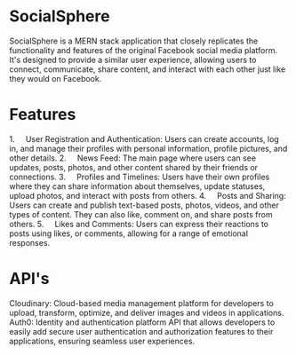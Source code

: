 # SocialSphere
SocialSphere is a MERN stack application that closely replicates the functionality and features of the original Facebook social media platform. It's designed to provide a similar user experience, allowing users to connect, communicate, share content, and interact with each other just like they would on Facebook.


# Features
1.     User Registration and Authentication: Users can create accounts, log in, and manage their profiles with personal information, profile pictures, and other details.
2.     News Feed: The main page where users can see updates, posts, photos, and other content shared by their friends or connections. 
3.     Profiles and Timelines: Users have their own profiles where they can share information about themselves, update statuses, upload photos, and interact with posts from others.
4.     Posts and Sharing: Users can create and publish text-based posts, photos, videos, and other types of content. They can also like, comment on, and share posts from others.
5.     Likes and Comments: Users can express their reactions to posts using likes, or comments, allowing for a range of emotional responses.


# API's
Cloudinary: Cloud-based media management platform for developers to upload, transform, optimize, and deliver images and videos in applications.
Auth0: Identity and authentication platform API that allows developers to easily add secure user authentication and authorization features to their applications, ensuring seamless user experiences.

